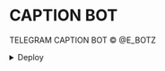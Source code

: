 # CAPTION BOT
TELEGRAM CAPTION BOT © @E_BOTZ


<details><summary>Deploy</summary>
<p>
<br>
<a href="https://heroku.com/deploy?template=https://github.com/PR0FESS0R-99/PrivateAutoCaption/tree/main">
  <img src="https://www.herokucdn.com/deploy/button.svg" alt="Deploy">
</a>
</p>

Name :- https://camo.githubusercontent.com/17757cf71b9bb6110c0c18aa280f62fc6666904cf9d7f82319c44c010498a105/68747470733a2f2f62616467656e2e6e65742f62616467652f4d726b2f59542f4646333346463f69636f6e3d617765736f6d65266c6162656c436f6c6f723d303038304646
